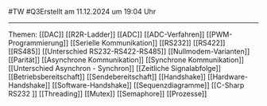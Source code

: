 #TW #Q3Erstellt am 11.12.2024 um 19:04 Uhr

---
Themen:
[[DAC]]
	[[R2R-Ladder]]
[[ADC]]
	[[ADC-Verfahren]]
[[PWM-Programmierung]]
[[Serielle Kommunikation]]
	[[RS232]]
	 [[RS422]]
	 [[RS485]]
		 [[Unterschied RS232-RS422-RS485]]
	 [[Nullmodem-Varianten]]
	[[Parität]]
	[[Asynchrone Kommunikation]]
	[[Synchrone Kommunikation]]
	[[Unterschied Asynchron - Synchron]]
	[[Zeitliche Signalabfolge]]
		[[Betriebsbereitschaft]]
		[[Sendebereitschaft]]
	[[Handshake]]
		[[Hardware-Handshake]]
		 [[Software-Handshake]]
[[Sequenzdiagramme]]
[[C-Sharp RS232 ]]
[[Threading]]
	[[Mutex]]
	[[Semaphore]]
	[[Prozesse]]





